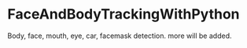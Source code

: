# FaceAndBodyTrackingWithPython
Body, face, mouth, eye, car, facemask detection. more will be added.
